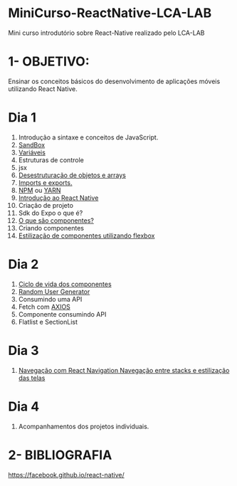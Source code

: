 # MiniCurso-ReactNative-LCA-LAB
Mini curso introdutório sobre React-Native realizado pelo LCA-LAB
# 1- OBJETIVO:

Ensinar os conceitos básicos do desenvolvimento de aplicações móveis utilizando React Native.

# Dia 1
1. Introdução a sintaxe e conceitos de JavaScript.
2. [SandBox](https://codesandbox.io)
3. [Variáveis](https://developer.mozilla.org/en-US/docs/Web/JavaScript/Reference#Declarations)
4. Estruturas de controle
5. jsx
6. [Desestruturação de objetos e arrays](https://developer.mozilla.org/pt-BR/docs/Web/JavaScript/Reference/Operators/Atribuicao_via_desestruturacao)
7. [Imports e exports.](http://www.reactnativeexpress.com/imports_and_exports)
8. [NPM](https://www.npmjs.com/) ou [YARN](https://yarnpkg.com/pt-BR/)
9. [Introdução ao React Native](https://facebook.github.io/react-native/docs/getting-started)
10. Criação de projeto
11. Sdk do Expo o que é?
12. [O que são componentes?](https://reactjs.org/docs/react-component.html)
13. Criando componentes
14. [Estilização de componentes utilizando flexbox](https://origamid.com/projetos/flexbox-guia-completo/)

# Dia 2
1. [Ciclo de vida dos componentes](https://medium.com/@edmo_/m%C3%A9todos-do-ciclo-de-vida-de-componentes-reactjs-um-mergulho-profundo-332ed7b3b782)
2. [Random User Generator](https://randomuser.me/)
3. Consumindo uma API
4. Fetch com [AXIOS](https://github.com/axios/axios)
5. Componente consumindo API
6. Flatlist e SectionList

# Dia 3
1. [Navegação com React Navigation
Navegação entre stacks e estilização das telas](https://reactnavigation.org/docs/en/getting-started.html)

# Dia 4
1. Acompanhamentos dos projetos individuais.

# 2- BIBLIOGRAFIA

https://facebook.github.io/react-native/

